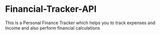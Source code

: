 # Financial-Tracker-API
This is a Personal Finance Tracker which helps you to track expenses and Income and also perform financial calculations

